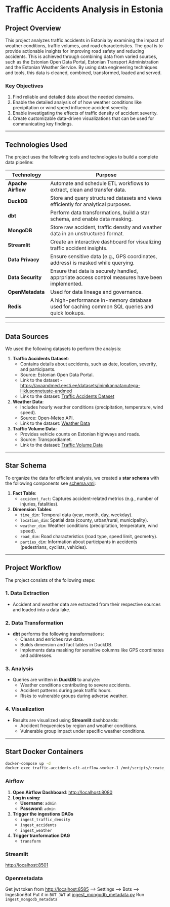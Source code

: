 # **Traffic Accidents Analysis in Estonia**

## **Project Overview**

This project analyzes traffic accidents in Estonia by examining the impact of weather conditions, traffic volumes, and road characteristics. The goal is to provide actionable insights for improving road safety and reducing accidents. This is achieved through combining data from varied sources, such as the Estonian Open Data Portal, Estonian Transport Administration and the Estonian Weather Service. By using data engineering techniques and tools, this data is cleaned, combined, transformed, loaded and served.

### **Key Objectives**

1. Find reliable and detailed data about the needed domains.
2. Enable the detailed analysis of of how weather conditions like precipitation or wind speed influence accident severity.
3. Enable investigating the effects of traffic density of accident severity.
4. Create customizable data-driven visualizations that can be used for communicating key findings.

---

## **Technologies Used**

The project uses the following tools and technologies to build a complete data pipeline:

| **Technology**      | **Purpose**                                                                    |
| ------------------- | ------------------------------------------------------------------------------ |
| **Apache Airflow**  | Automate and schedule ETL workflows to extract, clean and transfer data.       |
| **DuckDB**          | Store and query structured datasets and views efficiently for analytical purposes. |
| **dbt**             | Perform data transformations, build a star schema, and enable data masking.  |
| **MongoDB**         | Store raw accident, traffic density and weather data in an unstructured format.                 |
| **Streamlit**       | Create an interactive dashboard for visualizing traffic accident insights.     |
| **Data Privacy**    | Ensure sensitive data (e.g., GPS coordinates, address) is masked while querying.        |
| **Data Security**   | Ensure that data is securely handled, apprpriate access control measures have been implemented. | 
| **OpenMetadata**    | Used for data lineage and governance.                             |
| **Redis**           | A high-performance in-memory database used for caching common SQL queries and quick lookups.      |

---

## **Data Sources**

We used the following datasets to perform the analysis:

1. **Traffic Accidents Dataset**:
   - Contains details about accidents, such as date, location, severity, and participants.
   - Source: Estonian Open Data Portal.
   - Link to the dataset - https://avaandmed.eesti.ee/datasets/inimkannatanutega-liiklusonnetuste-andmed
   - Link to the dataset: [Traffic Accidents Dataset](https://avaandmed.eesti.ee/datasets/inimkannatanutega-liiklusonnetuste-andmed)
2. **Weather Data**:
   - Includes hourly weather conditions (precipitation, temperature, wind speed).
   - Source: Open-Meteo API.
   - Link to the dataset: [Weather Data](https://www.ilmateenistus.ee/kliima/ajaloolised-ilmaandmed/)
3. **Traffic Volume Data**:
   - Provides vehicle counts on Estonian highways and roads.
   - Source: Transpordiamet.
   - Link to the dataset: [Traffic Volume Data](https://www.transpordiamet.ee/liiklussageduse-statistika)

---

## **Star Schema**

To organize the data for efficient analysis, we created a **star schema** with the following components see [schema.yml](./dbt/models/star/schema.yml):

1. **Fact Table**:
   - `accident_fact`: Captures accident-related metrics (e.g., number of injuries, fatalities).
2. **Dimension Tables**:
   - `time_dim`: Temporal data (year, month, day, weekday).
   - `location_dim`: Spatial data (county, urban/rural, municipality).
   - `weather_dim`: Weather conditions (precipitation, temperature, wind speed).
   - `road_dim`: Road characteristics (road type, speed limit, geometry).
   - `parties_dim`: Information about participants in accidents (pedestrians, cyclists, vehicles).

---

## **Project Workflow**

The project consists of the following steps:

### 1. **Data Extraction**

- Accident and weather data are extracted from their respective sources and loaded into a data lake.

### 2. **Data Transformation**

- **dbt** performs the following transformations:
  - Cleans and enriches raw data.
  - Builds dimension and fact tables in DuckDB.
  - Implements data masking for sensitive columns like GPS coordinates and addresses.

### 3. **Analysis**

- Queries are written in **DuckDB** to analyze:
  - Weather conditions contributing to severe accidents.
  - Accident patterns during peak traffic hours.
  - Risks to vulnerable groups during adverse weather.

### 4. **Visualization**

- Results are visualized using **Streamlit** dashboards:
  - Accident frequencies by region and weather conditions.
  - Vulnerable group impact under specific weather conditions.

---

## Start Docker Containers

```bash
docker-compose up -d
docker exec traffic-accidents-elt-airflow-worker-1 /mnt/scripts/create_airflow_users.bash # access control
```

### Airflow

1. **Open Airflow Dashboard**: [http://localhost:8080](http://localhost:8080)
2. **Log in using:**
   - **Username**: `admin`
   - **Password**: `admin`
3. **Trigger the ingestions DAGs**
   - `ingest_traffic_density`
   - `ingest_accidents`
   - `ingest_weather`
4. **Trigger tranformation DAG**
   - `transform`

### Streamlit

[http://localhost:8501](http://localhost:8501)

### Openmetadata

Get jwt token from [http://localhost:8585](http://localhost:8585) --> Settings --> Bots --> IngestionBot
Put it in `BOT_JWT` at [ingest_mongodb_metadata.py](./dags/ingest_mongodb_metadata.py)
Run `ingest_mongodb_metadata`

